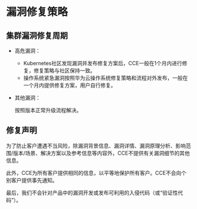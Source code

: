 # 漏洞修复策略<a name="cce_01_0176"></a>

## 集群漏洞修复周期<a name="section193331940115611"></a>

-   高危漏洞：
    -   Kubernetes社区发现漏洞并发布修复方案后，CCE一般在1个月内进行修复，修复策略与社区保持一致。
    -   操作系统紧急漏洞按照华为云操作系统修复策略和流程对外发布，一般在一个月内提供修复方案，用户自行修复。

-   其他漏洞：

    按照版本正常升级流程解决。


## 修复声明<a name="section12886145162212"></a>

为了防止客户遭遇不当风险，除漏洞背景信息、漏洞详情、漏洞原理分析、影响范围/版本/场景、解决方案以及参考信息等内容外，CCE不提供有关漏洞细节的其他信息。

此外，CCE为所有客户提供相同的信息，以平等地保护所有客户。CCE不会向个别客户提供事先通知。

最后，我们不会针对产品中的漏洞开发或发布可利用的入侵代码（或“验证性代码”）。

